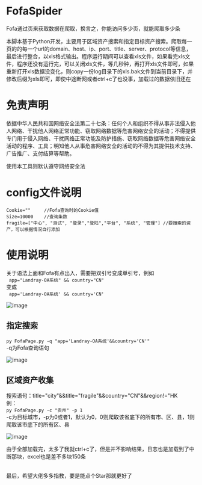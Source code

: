 # FofaSpider
Fofa通过页来获取数据在爬取，换言之，你能访问多少页，就能爬取多少条

本脚本基于Python开发，主要用于区域资产搜索和指定目标资产搜索。爬取每一页的的每一个url的domain、host、ip、port、title、server、protocol等信息，最后进行整合，以xls格式输出。程序运行期间可以查看xls文件，如果看完xls文件，程序还没有运行完，可以关闭xls文件，等几秒钟，再打开xls文件即可，如果重新打开xls数据没变化，则copy一份log目录下的xls.bak文件到当前目录下，并修改后缀为xls即可，即使中途断网或者ctrl+c了也没事，加载过的数据依旧还在

# 免责声明

依据中华人民共和国网络安全法第二十七条：任何个人和组织不得从事非法侵入他人网络、干扰他人网络正常功能、窃取网络数据等危害网络安全的活动；不得提供专门用于侵入网络、干扰网络正常功能及防护措施、窃取网络数据等危害网络安全活动的程序、工具；明知他人从事危害网络安全的活动的不得为其提供技术支持、广告推广、支付结算等帮助。

使用本工具则默认遵守网络安全法

# config文件说明
```
Cookie=""     //Fofa查询时的Cookie值
Size=10000    //查询条数
fragile=["中心", "测试", "登录","登陆","平台", "系统", "管理"] //要搜索的资产，可以根据情况自行添加
```
# 使用说明

关于语法上面和Fofa有点出入，需要把双引号变成单引号，例如<br/>
 ``` app="Landray-OA系统" && country="CN"```
<br/>变成<br/>
 ``` app='Landray-OA系统' && country='CN'```
 
![image](https://user-images.githubusercontent.com/57057346/145408324-66effd60-28fb-4f92-b062-455626737e95.png)<br/>

## 指定搜索<br>

```py FofaPage.py -q "app='Landray-OA系统'&&country='CN'"```<br/>
-q为Fofa查询语句<br/>

![image](https://user-images.githubusercontent.com/57057346/145408997-082c20ee-efa4-4dca-859b-cf18b6b27a6e.png)

## 区域资产收集

搜索语句：title="city"&&title="fragile"&&country="CN"&&region!="HK<br/>
例：<br/>
```py FofaPage.py -c "贵州" -p 1```<br/>
-c为目标城市，-p为0或者1，默认为0，0则爬取该省底下的所有市、区、县，1则爬取该市底下的所有区、县<br/>

![image](https://user-images.githubusercontent.com/57057346/145405007-4026df09-763d-45c4-9f57-2019fb1d8437.png)<br/>

由于全部加载完，太多了我就ctrl+c了，但是并不影响结果，日志也是加载到了中断那块，excel也是差不多块150条

<br/>最后，希望大佬多多指教，要是能点个Star那就更好了
